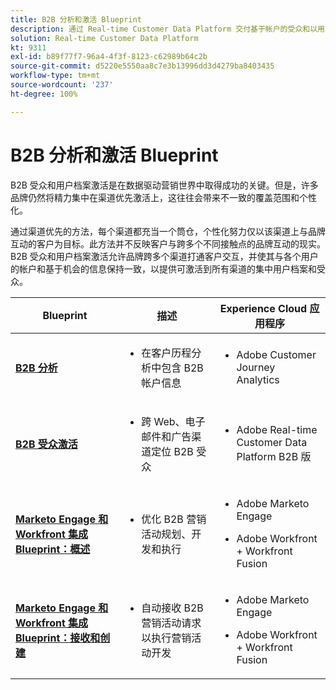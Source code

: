 ```yaml
---
title: B2B 分析和激活 Blueprint
description: 通过 Real-time Customer Data Platform 交付基于帐户的受众和以用户档案为中心的客户体验。
solution: Real-time Customer Data Platform
kt: 9311
exl-id: b89f77f7-96a4-4f3f-8123-c62989b64c2b
source-git-commit: d5220e5550aa8c7e3b13996dd3d4279ba8403435
workflow-type: tm+mt
source-wordcount: '237'
ht-degree: 100%

---
```


# B2B 分析和激活 Blueprint

B2B 受众和用户档案激活是在数据驱动营销世界中取得成功的关键。但是，许多品牌仍然将精力集中在渠道优先激活上，这往往会带来不一致的覆盖范围和个性化。

通过渠道优先的方法，每个渠道都充当一个筒仓，个性化努力仅以该渠道上与品牌互动的客户为目标。此方法并不反映客户与跨多个不同接触点的品牌互动的现实。B2B 受众和用户档案激活允许品牌跨多个渠道打通客户交互，并使其与各个用户的帐户和基于机会的信息保持一致，以提供可激活到所有渠道的集中用户档案和受众。

| Blueprint | 描述 | Experience Cloud 应用程序 |
|---|---|---|
| **[B2B 分析](https://experienceleague.adobe.com/docs/analytics-platform/using/cja-usecases/b2b.html?lang=zh-Hans)** | <ul><li>在客户历程分析中包含 B2B 帐户信息</li></ul> | <ul><li>Adobe Customer Journey Analytics</li></ul> |
| **[B2B 受众激活](b2bactivation.md)** | <ul><li>跨 Web、电子邮件和广告渠道定位 B2B 受众</li></ul> | <ul><li>Adobe Real-time Customer Data Platform B2B 版</li></ul> |
| **[Marketo Engage 和 Workfront 集成 Blueprint：概述](/help/blueprints/b2b/marketo-engage-and-workfront-integration-blueprint/overview.md)** | <ul><li>优化 B2B 营销活动规划、开发和执行</li></ul> | <ul><li>Adobe Marketo Engage</li></ul><ul><li>Adobe Workfront + Workfront Fusion</li></ul> |
| **[Marketo Engage 和 Workfront 集成 Blueprint：接收和创建](/help/blueprints/b2b/marketo-engage-and-workfront-integration-blueprint/intake-and-create.md)** | <ul><li>自动接收 B2B 营销活动请求以执行营销活动开发</li></ul> | <ul><li>Adobe Marketo Engage</li></ul><ul><li>Adobe Workfront + Workfront Fusion</li></ul> |
